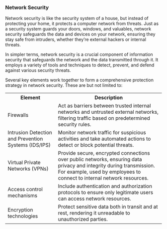 <h3>Network Security</h3>

Network security is like the security system of a house, but instead of protecting your home, it protects a computer network from threats. Just as a security system guards your doors, windows, and valuables, network security safeguards the data and devices on your network, ensuring they stay safe from intruders, whether they’re external hackers or internal threats.

In simpler terms, network security is a crucial component of information security that safeguards the network and the data transmitted through it. It employs a variety of tools and techniques to detect, prevent, and defend against various security threats.

Several key elements work together to form a comprehensive protection strategy in network security. These are but not limited to:

<table>
    <tr>
      <th>Element</th>
      <th>Description</th>
    </tr>
    <tr>
      <td>Firewalls</td>
      <td>Act as barriers between trusted internal networks and untrusted external networks, filtering traffic based on predetermined security rules.</td>
    </tr>
    <tr>
      <td>Intrusion Detection and Prevention Systems (IDS/IPS)</td>
      <td>Monitor network traffic for suspicious activities and take automated actions to detect or block potential threats.</td>
    </tr>
    <tr>
      <td>Virtual Private Networks (VPNs)</td>
      <td>Provide secure, encrypted connections over public networks, ensuring data privacy and integrity during transmission. For example, used by employees to connect to internal network resources.</td>
    </tr>
    <tr>
      <td>Access control mechanisms</td>
      <td>Include authentication and authorization protocols to ensure only legitimate users can access network resources.</td>
    </tr>
    <tr>
      <td>Encryption technologies</td>
      <td>Protect sensitive data both in transit and at rest, rendering it unreadable to unauthorized parties.</td>
    </tr>
  </table>
